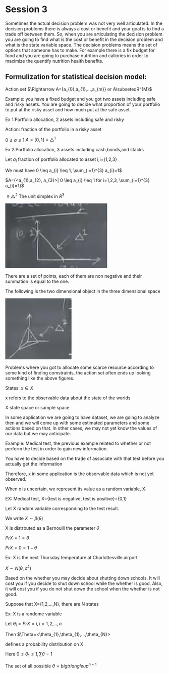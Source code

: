 # Session 3


Sometimes the actual decision problem was not very well articulated. In the decision problems there is always a cost or benefit and your goal is to find a trade off between them. So, when you are articulating the decision problem you are going to find what is the cost or benefit in the decision problem and what is the state variable space. The decision problems means the set of options that someone has to make. For example there is a fix budget for food and you are going to purchase nutrition and callories in order to maximize the quentify nutrition health benefits. 


## Formulization for statistical decision model:

Action set $\Rightarrow A={a_{0},a_{1},...,a_{m}} or A\subseteqR^{M}$

Example: you have a fixed budget and you got two assets including safe and risky assets. You are going to decide what proportion of your portfolio to put at the risky asset and how much put at the safe asset.

Ex 1:Portfolio allocation, 2 assets including safe and risky

Action: fraction of the portfolio in a risky asset

$0 \leq a \leq 1$    $A=[0,1]\equiv \bigtriangleup^{1}$ 

Ex 2:Portfolio allocation, 3 assets including cash,bonds,and stacks

Let $a_{i}$ fraction of portfolio allocated to asset i,i={1,2,3}

We must have 0 \leq a_{i} \leq 1, \sum_{i=1}^{3} a_{i}=1$

$A={<a_{1},a_{2}, a_{3}>| 0 \leq a_{i} \leq 1 for i=1,2,3, \sum_{i=1}^{3} a_{i}=1}$ 

$\equiv \bigtriangleup^{2}$   The unit simplex in $R^{3}$

![7](Picturs/pic_7.png)

There are a set of points, each of them are non negative and their summation is equal to the one.

The following is the two dimensional object in the three dimensional space

![8](Picturs/pic_8.png)

Problems where you got to allocate some scarce resource according to some kind of finding comstraints, the action set often ends up looking something like the above figures.


States: $x \in X$

x refers to the observable data about the state of the worlds

X state space or sample space

In some application we are going to have dataset, we are going to analyze then and we will come up with some estimated parameters and some actions based on that. In other cases, we may not yet know the values of our data but we may anticipate.

Example: Medical test, the previous example related to whether or not perform the test in order to gain new information.

You have to decide based on the trade of associate with that test before you actually get the information

Therefore, x in some application is the observable data which is not yet observed. 

When x is uncertain, we represent its value as a random variable, X.

EX: Medical test, X={test is negative, test is positive}={0,1}

Let X random variable corresponding to the test result.

We write $X 	\sim \beta(\theta)$

X is distrbuted as a Bernoulli the parameter $\theta$

$Pr{X=1}=\theta$

$Pr{X=0}=1-\theta$

Ex: X is the next Thursday temperature at Charlottesville airport

$X 	\sim N(\theta,\sigma^{2})$

Based on the whether you may decide about shutting down schools. It will cost you if you decide to shut down school while the whether is good. Also, it will cost you if you do not shut down the school when the whether is not good.


Suppose that X={1,2,...,N}, there are N states

Ex: X is a randome variable

Let $\theta_{i}=Pr{X=i}, i=1,2,..,n$

Then $\Theta=<\theta_{1},\theta_{1},...,\theta_{N}>

defines a probability distribution on X

Here $0\le\theta_{1}\le 1, 	\sum\theta=1$

The set of all possible $\theta=bigtriangleup^{n-1}$





























  
